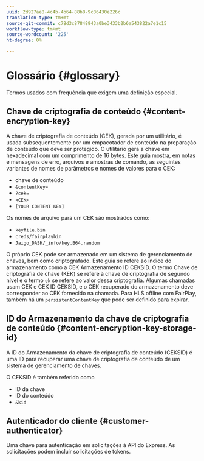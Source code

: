 ```yaml
---
uuid: 2d927ae8-4c4b-4b64-88b8-9c86430e226c
translation-type: tm+mt
source-git-commit: c78d3c87848943a0be3433b2b6a543822a7e1c15
workflow-type: tm+mt
source-wordcount: '225'
ht-degree: 0%

---
```



# Glossário {#glossary}

Termos usados com frequência que exigem uma definição especial.

## Chave de criptografia de conteúdo {#content-encryption-key}

A chave de criptografia de conteúdo (CEK), gerada por um utilitário, é usada subsequentemente por um empacotador de conteúdo na preparação de conteúdo que deve ser protegido.
O utilitário gera a chave em hexadecimal com um comprimento de 16 bytes.
Este guia mostra, em notas e mensagens de erro, arquivos e amostras de comando, as seguintes variantes de nomes de parâmetros e nomes de valores para o CEK:

* chave de conteúdo
* `&contentKey=`
* `?cek=`
* `<CEK>`
* `[YOUR CONTENT KEY]`

Os nomes de arquivo para um CEK são mostrados como:

* `keyfile.bin`
* `creds/fairplaybin`
* `Jaigo_DASH/_info/key.B64.random`

O próprio CEK pode ser armazenado em um sistema de gerenciamento de chaves, bem como criptografado. Este guia se refere ao índice do armazenamento como a CEK Armazenamento ID CEKSID. O termo Chave de criptografia de chave (KEK) se refere à chave de criptografia de segundo nível e o termo `ek` se refere ao valor dessa criptografia.
Algumas chamadas usam CEK e CEK ID CEKSID, e o CEK recuperado do armazenamento deve corresponder ao CEK fornecido na chamada.
Para HLS offline com FairPlay, também há um `persistentContentKey` que pode ser definido para expirar.

## ID do Armazenamento da chave de criptografia de conteúdo {#content-encryption-key-storage-id}

A ID do Armazenamento da chave de criptografia de conteúdo (CEKSID) é uma ID para recuperar uma chave de criptografia de conteúdo de um sistema de gerenciamento de chaves.

O CEKSID é também referido como
* ID da chave
* ID do conteúdo
* `&kid`

## Autenticador do cliente {#customer-authenticator}

Uma chave para autenticação em solicitações à API do Express. As solicitações podem incluir solicitações de tokens.